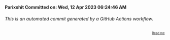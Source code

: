 **Parixshit Committed on: Wed, 12 Apr 2023 06:24:46 AM** <!-- 175439bd-275e-4e3b-a3dc-e0c3096dc43d -->

###### This is an automated commit generated by a GitHub Actions workflow.

<div align="right"><sub><sup><a href="https://github.com/Parixshit/AutoCommit.git">Read me</a></sup></sub></div>
